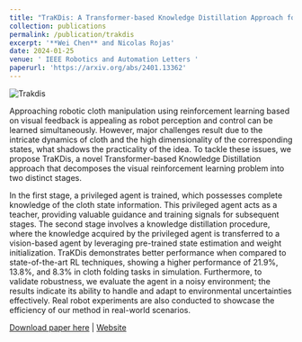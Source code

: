 ```yaml
---
title: "TraKDis: A Transformer-based Knowledge Distillation Approach for Visual Reinforcement Learning with Application to Cloth Manipulation"
collection: publications
permalink: /publication/trakdis
excerpt: '**Wei Chen** and Nicolas Rojas'
date: 2024-01-25
venue: ' IEEE Robotics and Automation Letters '
paperurl: 'https://arxiv.org/abs/2401.13362'
---
```




![Trakdis](https://github.com/Rudy112/weichen.github.io/assets/55579633/470ecae9-c57f-484b-a641-5c7259d57f4b)

Approaching robotic cloth manipulation using reinforcement learning based on visual feedback is appealing as robot perception and control can be learned simultaneously. However, major challenges result due to the intricate dynamics of cloth and the high dimensionality of the corresponding states, what shadows the practicality of the idea. To tackle these issues, we propose TraKDis, a novel Transformer-based Knowledge Distillation approach that decomposes the visual reinforcement learning problem into two distinct stages. 

In the first stage, a privileged agent is trained, which possesses complete knowledge of the cloth state information. This privileged agent acts as a teacher, providing valuable guidance and training signals for subsequent stages. The second stage involves a knowledge distillation procedure, where the knowledge acquired by the privileged agent is transferred to a vision-based agent by leveraging pre-trained state estimation and weight initialization. TraKDis demonstrates better performance when compared to state-of-the-art RL techniques, showing a higher performance of 21.9%, 13.8%, and 8.3% in cloth folding tasks in simulation. Furthermore, to validate robustness, we evaluate the agent in a noisy environment; the results indicate its ability to handle and adapt to environmental uncertainties effectively. Real robot experiments are also conducted to showcase the efficiency of our method in real-world scenarios.

[Download paper here](https://arxiv.org/abs/2401.13362) | [Website](https://sites.google.com/view/trakdis)

